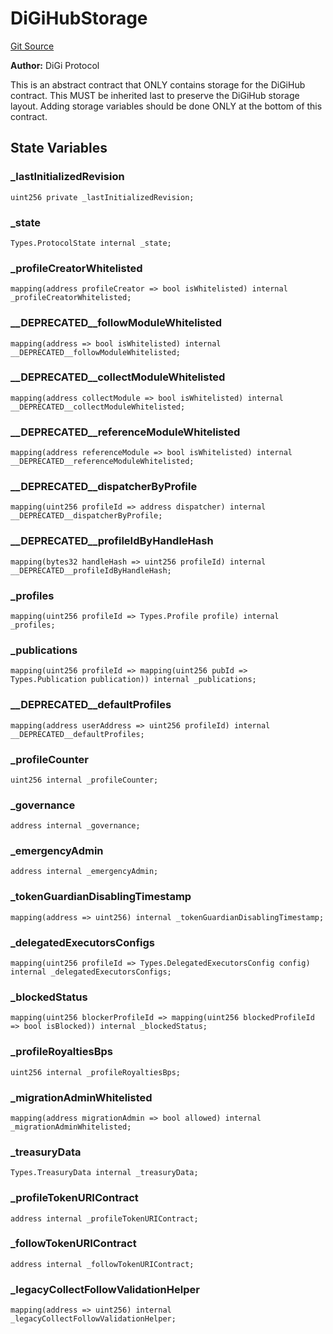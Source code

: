 # DiGiHubStorage
[Git Source](https://github.com/digiv3rse/core-contracts/blob/5454b58664fab805b6888a68ff40915d251f32f3/contracts/base/DiGiHubStorage.sol)

**Author:**
DiGi Protocol

This is an abstract contract that ONLY contains storage for the DiGiHub contract. This MUST be inherited last
to preserve the DiGiHub storage layout. Adding storage variables should be done ONLY at the bottom of this contract.


## State Variables
### _lastInitializedRevision

```solidity
uint256 private _lastInitializedRevision;
```


### _state

```solidity
Types.ProtocolState internal _state;
```


### _profileCreatorWhitelisted

```solidity
mapping(address profileCreator => bool isWhitelisted) internal _profileCreatorWhitelisted;
```


### __DEPRECATED__followModuleWhitelisted

```solidity
mapping(address => bool isWhitelisted) internal __DEPRECATED__followModuleWhitelisted;
```


### __DEPRECATED__collectModuleWhitelisted

```solidity
mapping(address collectModule => bool isWhitelisted) internal __DEPRECATED__collectModuleWhitelisted;
```


### __DEPRECATED__referenceModuleWhitelisted

```solidity
mapping(address referenceModule => bool isWhitelisted) internal __DEPRECATED__referenceModuleWhitelisted;
```


### __DEPRECATED__dispatcherByProfile

```solidity
mapping(uint256 profileId => address dispatcher) internal __DEPRECATED__dispatcherByProfile;
```


### __DEPRECATED__profileIdByHandleHash

```solidity
mapping(bytes32 handleHash => uint256 profileId) internal __DEPRECATED__profileIdByHandleHash;
```


### _profiles

```solidity
mapping(uint256 profileId => Types.Profile profile) internal _profiles;
```


### _publications

```solidity
mapping(uint256 profileId => mapping(uint256 pubId => Types.Publication publication)) internal _publications;
```


### __DEPRECATED__defaultProfiles

```solidity
mapping(address userAddress => uint256 profileId) internal __DEPRECATED__defaultProfiles;
```


### _profileCounter

```solidity
uint256 internal _profileCounter;
```


### _governance

```solidity
address internal _governance;
```


### _emergencyAdmin

```solidity
address internal _emergencyAdmin;
```


### _tokenGuardianDisablingTimestamp

```solidity
mapping(address => uint256) internal _tokenGuardianDisablingTimestamp;
```


### _delegatedExecutorsConfigs

```solidity
mapping(uint256 profileId => Types.DelegatedExecutorsConfig config) internal _delegatedExecutorsConfigs;
```


### _blockedStatus

```solidity
mapping(uint256 blockerProfileId => mapping(uint256 blockedProfileId => bool isBlocked)) internal _blockedStatus;
```


### _profileRoyaltiesBps

```solidity
uint256 internal _profileRoyaltiesBps;
```


### _migrationAdminWhitelisted

```solidity
mapping(address migrationAdmin => bool allowed) internal _migrationAdminWhitelisted;
```


### _treasuryData

```solidity
Types.TreasuryData internal _treasuryData;
```


### _profileTokenURIContract

```solidity
address internal _profileTokenURIContract;
```


### _followTokenURIContract

```solidity
address internal _followTokenURIContract;
```


### _legacyCollectFollowValidationHelper

```solidity
mapping(address => uint256) internal _legacyCollectFollowValidationHelper;
```


